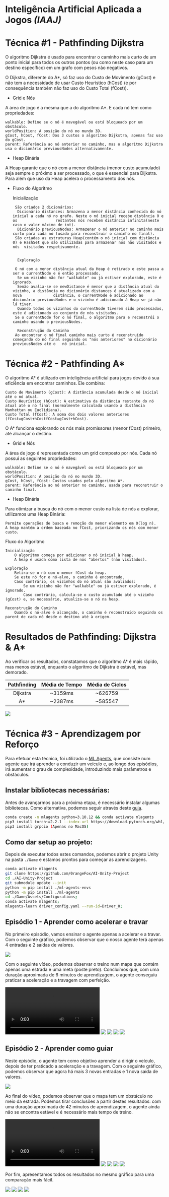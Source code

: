 # Inteligência Artificial Aplicada a Jogos *(IAAJ)*

# Técnica #1 - Pathfinding Dijkstra

O algoritmo Dijkstra é usado para encontrar o caminho mais curto de um ponto inicial para todos os outros pontos (ou como neste caso para um destino específico) em um grafo com pesos não negativos.

O Dijkstra, diferente do A*, só faz uso do Custo de Movimento (gCost) e não tem a necessidade de usar Custo Heurístico (hCost) (e por consequência também não faz uso do Custo Total (fCost)).

- Grid e Nós

A área de jogo é a mesma que a do algoritmo A*. E cada nó tem como propriedades:
	
    walkable: Define se o nó é navegável ou está bloqueado por um obstáculo.
    worldPosition: A posição do nó no mundo 3D.
    gCost, hCost, fCost: Dos 3 custos o algoritmo Dijkstra, apenas faz uso do gCost.
    parent: Referência ao nó anterior no caminho, mas o algoritmo Dijkstra usa o dicionário previousNodes alternativamente.

- Heap Binária

 A Heap garante que o nó com a menor distância (menor custo acumulado) seja sempre o próximo a ser processado, o que é essencial para Dijkstra. Para além que uso da Heap acelera o processamento dos nós.  

- Fluxo do Algoritmo
	
	Inicialização

	   São criados 2 dicionários:
		Dicionário distances: Armazena a menor distância conhecida do nó inicial a cada nó no grafo. Neste o nó inicial recebe distância 0 e os 				restantes nós recebem distância infinita(neste caso o valor máximo de int).
		Dicionário previousNodes: Armazenar o nó anterior no caminho mais curto para cada nó (usado para reconstruir o caminho no final).
	   São criadas as estruturas Heap(contém o nó inicial com distância 0) e HashSet que são utilizadas para armazenar nós não visitados e nós 	visitados respetivamente.	


        Exploração
	   
	   O nó com a menor distância atual da Heap é retirado e este passa a ser o currentNode e é então processado.
		Se um vizinho não for "walkable" ou já estiver explorado, este é ignorado.
		Senão avalia-se se newDistance é menor que a distância atual do vizinho, a distância no dicionário distances é atualizado com a nova 		      distância, o currentNode é adicionado ao dicionário previousNodes e o vizinho é adicionado á Heap se já não lá tiver.
		Quando todos os vizinhos do currentNode tiverem sido processados, este é adicionado ao conjunto de nós visitados.
	   Se o currentNode for o nó final, o algoritmo para e reconstrói o caminho usando o previousNodes.

        Reconstrução do Caminho
	   Ao encontrar o nó final caminho mais curto é reconstruído começando do nó final seguindo os "nós anteriores" no dicionário previousNodes até o 	nó inicial.

# Técnica #2 - Pathfinding A*

O algoritmo A* é utilizado em inteligência artificial para jogos devido à sua eficiência em encontrar caminhos. Ele combina:

    Custo de Movimento (gCost): A distância acumulada desde o nó inicial até o nó atual.
    Custo Heurístico (hCost): A estimativa da distância restante do nó atual até o nó final (normalmente calculada usando a distância Manhattan ou Euclidiana).
    Custo Total (fCost): A soma dos dois valores anteriores (fCost=gCost+hCostfCost=gCost+hCost).

O A* funciona explorando os nós mais promissores (menor fCost) primeiro, até alcançar o destino.

- Grid e Nós

A área de jogo é representada como um grid composto por nós. Cada nó possui as seguintes propriedades:

    walkable: Define se o nó é navegável ou está bloqueado por um obstáculo.
    worldPosition: A posição do nó no mundo 3D.
    gCost, hCost, fCost: Custos usados pelo algoritmo A*.
    parent: Referência ao nó anterior no caminho, usada para reconstruir o caminho final.

- Heap Binária

Para otimizar a busca do nó com o menor custo na lista de nós a explorar, utilizamos uma Heap Binária:

    Permite operações de busca e remoção do menor elemento em O(log n).
    A heap mantém a ordem baseada no fCost, priorizando os nós com menor custo.

Fluxo do Algoritmo

    Inicialização
        O algoritmo começa por adicionar o nó inicial à heap.
        A heap é usada como lista de nós "abertos" (não visitados).

    Exploração
        Retira-se o nó com o menor fCost da heap.
        Se este nó for o nó-alvo, o caminho é encontrado.
        Caso contrário, os vizinhos do nó atual são avaliados:
            Se um vizinho não for "walkable" ou já estiver explorado, é ignorado.
            Caso contrário, calcula-se o custo acumulado até o vizinho (gCost) e, se necessário, atualiza-se o nó na heap.

    Reconstrução do Caminho
        Quando o nó-alvo é alcançado, o caminho é reconstruído seguindo os parent de cada nó desde o destino até à origem.

# Resultados de Pathfinding: Dijkstra & A*
Ao verificar os resultados, constatamos que o algoritmo A* é mais rápido, mas menos estável, enquanto o algoritmo de Dijkstra é estável, mas demorado.

| Pathfinding | Média de Tempo | Média de Ciclos |
|:-----------:|:--------------:|:---------------:|
|  Dijkstra   |    ~3159ms     |     ~626759     |
|     A*      |     ~2387ms     |     ~585547      |

![](./Images/Pathfinding_Benchmark.png)

# Técnica #3 - Aprendizagem por Reforço
Para efetuar esta técnica, foi utilizado o [ML Agents](https://github.com/Unity-Technologies/ml-agents), que consiste num agente que irá aprender a conduzir um veículo e, ao longo dos episódios, irá aumentar o grau de complexidade, introduzindo mais parâmetros e obstáculos.

## Instalar bibliotecas necessárias:
Antes de avançarmos para a próxima etapa, é necessário instalar algumas bibliotecas. Como alternativa, podemos seguir através deste [guia](https://unity-technologies.github.io/ml-agents/Installation/).

```bash
conda create -n mlagents python=3.10.12 && conda activate mlagents
pip3 install torch~=2.2.1 --index-url https://download.pytorch.org/whl/cu121
pip3 install grpcio (Apenas no MacOS)
```

## Como dar setup ao projeto:
Depois de executar todos estes comandos, podemos abrir o projeto Unity na pasta `./Game` e estamos prontos para começar as aprendizagens.

```bash
conda activate mlagents
git clone https://github.com/0rangeFox/AI-Unity-Project
cd ./AI-Unity-Project
git submodule update --init
python -m pip install ./ml-agents-envs
python -m pip install ./ml-agents
cd ./Game/Assets/Configurations;
conda activate mlagents;
mlagents-learn driver_config.yaml --run-id=Driver_0;
```

## Episódio 1 - Aprender como acelerar e travar
No primeiro episódio, vamos ensinar o agente apenas a acelerar e a travar. Com o seguinte gráfico, podemos observar que o nosso agente terá apenas 4 entradas e 2 saídas de valores.

![](./Images/AI-Episode_1.png)

Com o seguinte vídeo, podemos observar o treino num mapa que contém apenas uma estrada e uma meta (poste preto). Concluímos que, com uma duração aproximada de 6 minutos de aprendizagem, o agente conseguiu praticar a aceleração e a travagem com perfeição.

![](./Images/AI-Episode_1-Training.mov)
![](./Images/AI-Episode_1-Cumulative_Reward.png)
![](./Images/AI-Episode_1-Curiosity_Forward_Loss.png)
![](./Images/AI-Episode_1-Entropy.png)
![](./Images/AI-Episode_1-Learning_Rate.png)

## Episódio 2 - Aprender como guiar
Neste episódio, o agente tem como objetivo aprender a dirigir o veículo, depois de ter praticado a aceleração e a travagem. Com o seguinte gráfico, podemos observar que agora há mais 3 novas entradas e 1 nova saída de valores.

![](./Images/AI-Episode_2.png)

Ao final do vídeo, podemos observar que o mapa tem um obstáculo no meio da estrada. Podemos tirar conclusões a partir destes resultados: com uma duração aproximada de 42 minutos de aprendizagem, o agente ainda não se encontra estável e é necessário mais tempo de treino.

![](./Images/AI-Episode_2-Training.mov)
![](./Images/AI-Episode_2-Cumulative_Reward.png)
![](./Images/AI-Episode_2-Curiosity_Forward_Loss.png)
![](./Images/AI-Episode_2-Entropy.png)
![](./Images/AI-Episode_2-Learning_Rate.png)

Por fim, apresentamos todos os resultados no mesmo gráfico para uma comparação mais fácil.

![](./Images/AI-Result-Cumulative_Reward.png)
![](./Images/AI-Result-Curiosity_Forward_Loss.png)
![](./Images/AI-Result-Entropy.png)
![](./Images/AI-Result-Learning_Rate.png)
